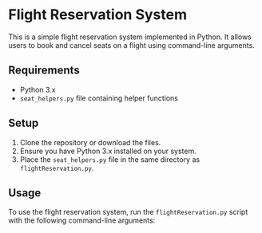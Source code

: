 # Flight Reservation System

This is a simple flight reservation system implemented in Python. It allows users to book and cancel seats on a flight using command-line arguments.

## Requirements

- Python 3.x
- `seat_helpers.py` file containing helper functions

## Setup

1. Clone the repository or download the files.
2. Ensure you have Python 3.x installed on your system.
3. Place the `seat_helpers.py` file in the same directory as `flightReservation.py`.

## Usage

To use the flight reservation system, run the `flightReservation.py` script with the following command-line arguments:
